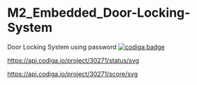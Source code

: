 # M2_Embedded_Door-Locking-System
Door Locking System using password
<a href="https://app.codiga.io/public/user/github/Maha0312">
   <img src="https://api.codiga.io/public/badge/user/github/Maha0312?style=light" alt="codiga badge" />
</a>


https://api.codiga.io/project/30271/status/svg


https://api.codiga.io/project/30271/score/svg
